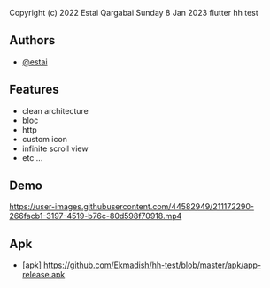 
Copyright (c) 2022 Estai Qargabai
Sunday 8 Jan 2023
flutter hh test



## Authors

- [@estai](https://github.com/Ekmadish)


## Features

- clean architecture
- bloc
- http
- custom icon
- infinite scroll view
- etc ...



## Demo

https://user-images.githubusercontent.com/44582949/211172290-266facb1-3197-4519-b76c-80d598f70918.mp4


## Apk
- [apk] https://github.com/Ekmadish/hh-test/blob/master/apk/app-release.apk

